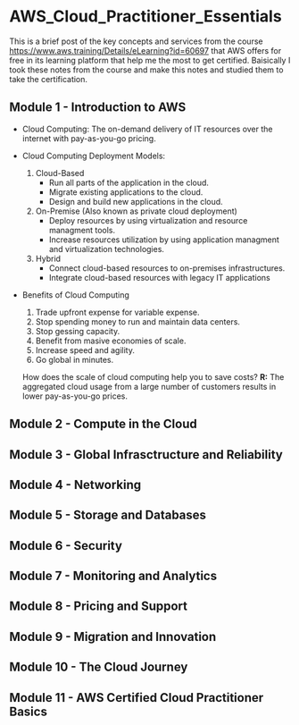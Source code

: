 # AWS_Cloud_Practitioner_Essentials

This is a brief post of the key concepts and services from the course https://www.aws.training/Details/eLearning?id=60697 that AWS offers for free in its learning platform that help me the most to get certified. Baisically I took these notes from the course and make this notes and studied them to take the certification. 

## Module 1 - Introduction to AWS
- Cloud Computing: The on-demand delivery of IT resources over the internet with pay-as-you-go pricing.
- Cloud Computing Deployment Models:
  1. Cloud-Based
     - Run all parts of the application in the cloud.
     - Migrate existing applications to the cloud.
     - Design and build new applications in the cloud. 
  2. On-Premise (Also known as private cloud deployment)
     - Deploy resources by using virtualization and resource managment tools.
     - Increase resources utilization by using application managment and virtualization technologies.
  3. Hybrid
     - Connect cloud-based resources to on-premises infrastructures.
     - Integrate cloud-based resources with legacy IT applications
- Benefits of Cloud Computing
  1. Trade upfront expense for variable expense.
  2. Stop spending money to run and maintain data centers.
  3. Stop gessing capacity.
  4. Benefit from masive economies of scale.
  5. Increase speed and agility.
  6. Go global in minutes. 
  
  How does the scale of cloud computing help you to save costs? **R:** The aggregated cloud usage from a large number of customers results in lower pay-as-you-go prices.
  
## Module 2 - Compute in the Cloud
## Module 3 - Global Infrasctructure and Reliability
## Module 4 - Networking
## Module 5 - Storage and Databases
## Module 6 - Security
## Module 7 - Monitoring and Analytics
## Module 8 - Pricing and Support
## Module 9 - Migration and Innovation
## Module 10 - The Cloud Journey
## Module 11 - AWS Certified Cloud Practitioner Basics

